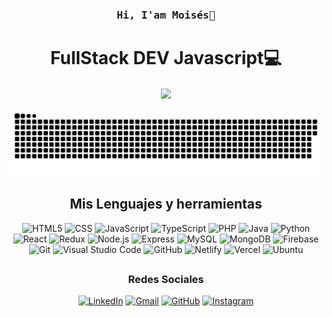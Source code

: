 <h3 align="center"><samp> Hi, I'am Moisés👋 </samp></h4> 
<h1 align="center">FullStack DEV Javascript💻</h1>
<p align="center"><img align="center"  width="182" src="https://komarev.com/ghpvc/?username=DeveloperMDCM&color=green&label=DeveloperMDCM%20profile%20views"/></p> 
<p align="center"><a href=#><img src="contributions.svg"></a></p> 
<div align="center">

  ## Mis Lenguajes y herramientas
![HTML5](https://img.shields.io/badge/-HTML5-E34F26?style=flat&logo=HTML5&logoColor=white)
![CSS](https://img.shields.io/badge/-CSS-1572B6?style=flat&logo=CSS3&logoColor=white)
![JavaScript](https://img.shields.io/badge/-JavaScript-F7DF1E?style=flat&logo=JavaScript&logoColor=black)
![TypeScript](https://img.shields.io/badge/-TypeScript-3178C6?style=flat&logo=TypeScript&logoColor=white)
![PHP](https://img.shields.io/badge/-PHP-777BB4?style=flat&logo=PHP&logoColor=white)
![Java](https://img.shields.io/badge/-Java-007396?style=flat&logo=Java&logoColor=white)
![Python](https://img.shields.io/badge/-Python-3776AB?style=flat&logo=Python&logoColor=white)
![React](https://img.shields.io/badge/-React-61DAFB?style=flat&logo=React&logoColor=white)
![Redux](https://img.shields.io/badge/-Redux-764ABC?style=flat&logo=Redux&logoColor=white)
![Node.js](https://img.shields.io/badge/-Node.js-339933?style=flat&logo=Node.js&logoColor=white)
![Express](https://img.shields.io/badge/-Express-000000?style=flat&logo=Express&logoColor=white)
![MySQL](https://img.shields.io/badge/-MySQL-4479A1?style=flat&logo=MySQL&logoColor=white)
![MongoDB](https://img.shields.io/badge/-MongoDB-47A248?style=flat&logo=MongoDB&logoColor=white)
![Firebase](https://img.shields.io/badge/-Firebase-FFCA28?style=flat&logo=Firebase&logoColor=black)
![Git](https://img.shields.io/badge/-Git-F05032?style=flat&logo=Git&logoColor=white)
![Visual Studio Code](https://img.shields.io/badge/-Visual_Studio_Code-007ACC?style=flat&logo=Visual-Studio-Code&logoColor=white)
![GitHub](https://img.shields.io/badge/-GitHub-181717?style=flat&logo=GitHub&logoColor=white)
![Netlify](https://img.shields.io/badge/-Netlify-00C7B7?style=flat&logo=Netlify&logoColor=white)
![Vercel](https://img.shields.io/badge/-Vercel-000000?style=flat&logo=Vercel&logoColor=white)
![Ubuntu](https://img.shields.io/badge/-Ubuntu-E95420?style=flat&logo=Ubuntu&logoColor=white)
##
### Redes Sociales
[![LinkedIn](https://img.shields.io/badge/-LinkedIn-0077B5?style=flat&logo=LinkedIn&logoColor=white)](https://www.linkedin.com/in/developer-mdcm/)
[![Gmail](https://img.shields.io/badge/-Gmail-D14836?style=flat&logo=Gmail&logoColor=white)](mailto:martinezmoises75@gmail.com)
[![GitHub](https://img.shields.io/badge/-GitHub-181717?style=flat&logo=GitHub&logoColor=white)](https://github.com/DeveloperMDCM)
[![Instagram](https://img.shields.io/badge/-Instagram-E4405F?style=flat&logo=Instagram&logoColor=white)](https://www.instagram.com/moisesdavid.98/)

</div>

